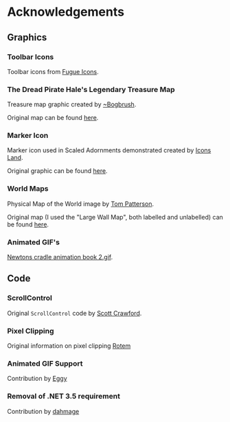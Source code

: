 # Acknowledgements

## Graphics

### Toolbar Icons
Toolbar icons from [Fugue Icons](http://p.yusukekamiyamane.com/).

### The Dread Pirate Hale's Legendary Treasure Map
Treasure map graphic created by [~Bogbrush](http://bogbrush.deviantart.com/).

Original map can be found [here](http://bogbrush.deviantart.com/art/The-Legendary-Treasure-Map-64737930).

### Marker Icon
Marker icon used in Scaled Adornments demonstrated created by [Icons Land](http://www.icons-land.com).

Original graphic can be found [here](https://www.iconfinder.com/icondetails/73053/128/base_map_marker_outside_pink_icon).

### World Maps
Physical Map of the World image by [Tom Patterson](http://www.shadedrelief.com/).

Original map (I used the "Large Wall Map", both labelled and unlabelled) can be found [here](http://www.shadedrelief.com/world/).

### Animated GIF's
[Newtons cradle animation book 2.gif](http://en.wikipedia.org/wiki/File:Newtons_cradle_animation_book_2.gif).

## Code

### ScrollControl
Original `ScrollControl` code by [Scott Crawford](http://sukiware.com/).

### Pixel Clipping
Original information on pixel clipping [Rotem](http://stackoverflow.com/questions/14070311/why-is-graphics-drawimage-cropping-part-of-my-image/14070372#14070372)

### Animated GIF Support
Contribution by [Eggy](https://github.com/teamalpha5441)

### Removal of .NET 3.5 requirement
Contribution by [dahmage](https://github.com/dahmage)